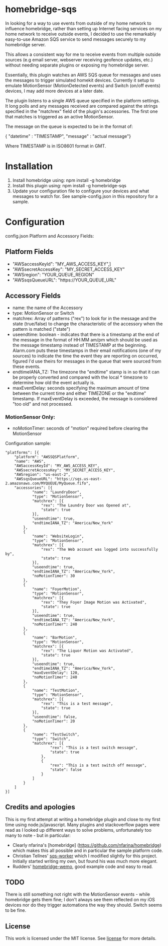 # homebridge-sqs

In looking for a way to use events from outside of my home network to influence homebridge, rather than setting up Internet facing services on my home network to receive outside events, I decided to use the remarkably easy-to-use Amazon SQS service to send messages securely to my homebridge server.

This allows a consistent way for me to receive events from multiple outside sources (e.g email server, webserver receiving geofence updates, etc.) without needing separate plugins or exposing my homebridge server.

Essentially, this plugin watches an AWS SQS queue for messages and uses the messages to trigger simulated homekit devices.  Currently it setup to emulate MotionSensor (MotionDetected events) and Switch (on/off events) devices, I may add more devices at a later date.

The plugin listens to a single AWS queue specified in the platform settings.  It long polls and any messages received are compared against the strings specified in the "matchrex" field of the plugin's accessories.  The first one that matches is triggered as an active MotionSensor.

The message on the queue is expected to be in the format of:

{ "datetime" : "TIMESTAMP", "message" : "actual message"}

Where TIMESTAMP is in ISO8601 format in GMT.  

# Installation

1. Install homebridge using: npm install -g homebridge
2. Install this plugin using: npm install -g homebridge-sqs
3. Update your configuration file to configure your devices and what messages
to watch for. See sample-config.json in this repository for a sample.

# Configuration

config.json Platform and Accessory Fields:

## Platform Fields
  * "AWSaccessKeyId": "MY_AWS_ACCESS_KEY",]
  * "AWSsecretAccessKey": "MY_SECRET_ACCESS_KEY"
  * "AWSregion": "YOUR_QUEUE_REGION"
  * "AWSsqsQueueURL": "https://YOUR_QUEUE_URL"

## Accessory Fields

  * name: the name of the Accessory
  * type: MotionSensor or Switch
  * matchrex: Array of patterns ("rex") to look for in the message and the state (true/false) to change the characteristic of the accessory when the pattern is matched ("state")
  * useendtime: boolean - indicates that there is a timestamp at the end of the message in the format of HH:MM am/pm which should be used as the message timestamp instead of TIMESTAMP at the beginning.  Alarm.com puts these timestamps in their email notifications (one of my sources) to indicate the time the event they are reporting on occurred, figured I'd use theirs for messages in the queue that were sourced from these events.
  * endtimeIANA_TZ: The timezone the "endtime" stamp is in so that it can be properly converted and compared with the local * timezone to determine how old the event actually is.
  * maxEventDelay: seconds specifying the maximum amount of time between the current time and either TIMEZONE or the "endtime" timestamp.  If maxEventDelay is exceeded, the message is considered "too old" and not processed.  

  ### MotionSensor Only:
  * noMotionTimer: seconds of "motion" required before clearing the MotionSensor

Configuration sample:

 ```
 "platforms": [{
     "platform": "AWSSQSPlatform",
     "name": "AWS",
     "AWSaccessKeyId": "MY_AWS_ACCESS_KEY",
     "AWSsecretAccessKey": "MY_SECRET_ACCESS_KEY",
     "AWSregion": "us-east-2",
     "AWSsqsQueueURL": "https://sqs.us-east-2.amazonaws.com/MYQUEUE/MyQueue.fifo",
     "accessories": [{
             "name": "LaundryDoor",
             "type": "MotionSensor",
             "matchrex": [{
                 "rex": "The Laundry Door was Opened at",
                 "state": true
             }],
             "useendtime": true,
             "endtimeIANA_TZ": "America/New_York"
         },
         {
             "name": "WebsiteLogin",
             "type": "MotionSensor",
             "matchrex": [{
                 "rex": "The Web account was logged into successfully by",
                 "state": true
             }],
             "useendtime": true,
             "endtimeIANA_TZ": "America/New_York",
             "noMotionTimer": 30
         },
         {
             "name": "FoyerMotion",
             "type": "MotionSensor",
             "matchrex": [{
                 "rex": "They Foyer Image Motion was Activated",
                 "state": true
             }],
             "useendtime": true,
             "endtimeIANA_TZ": "America/New_York",
             "noMotionTimer": 240
         },
         {
             "name": "BarMotion",
             "type": "MotionSensor",
             "matchrex": [{
                 "rex": "The Liquor Motion was Activated",
                 "state": true
             }],
             "useendtime": true,
             "endtimeIANA_TZ": "America/New_York",
             "maxEventDelay": 120,
             "noMotionTimer": 240
         },
         {
             "name": "TestMotion",
             "type": "MotionSensor",
             "matchrex": [{
                 "rex": "This is a test message",
                 "state": true
             }],
             "useendtime": false,
             "noMotionTimer": 20
         },
         {
             "name": "TestSwitch",
             "type": "Switch",
             "matchrex": [{
                     "rex": "This is a test switch message",
                     "state": true
                 },
                 {
                     "rex": "This is a test switch off message",
                     "state": false
                 }
             ]
         }
     ]
 }]
```

## Credits and apologies
This is my first attempt at writing a homebridge plugin and close to my first time using node.js/javascript.  Many plugins and stackoverflow pages were read as I looked up different ways to solve problems, unfortunately too many to note - but in particular:
* Clearly nfarina's [homebridge] (https://github.com/nfarina/homebridge) which makes this all possible and in particular the sample platform code.
* Christian Tellnes' [sqs-worker](https://github.com/tellnes/sqs-worker) which I modified slightly for this project.  Initially started writing my own, but found his was much more elegant.  
* Rudders' [homebridge-wemo](https://github.com/rudders/homebridge-wemo), good example code and easy to read.  

## TODO
There is still something not right with the MotionSensor events - while homebridge gets them fine; I don't always see them reflected on my iOS devices nor do they trigger automations the way they should.  Switch seems to be fine.  

## License
This work is licensed under the MIT license. See [license](LICENSE) for more details.
